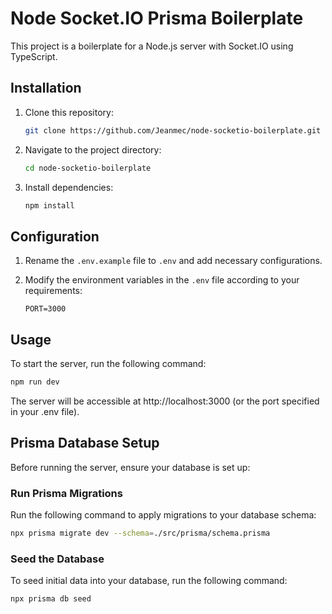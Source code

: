 # Node Socket.IO Prisma Boilerplate

This project is a boilerplate for a Node.js server with Socket.IO using TypeScript.

## Installation

1. Clone this repository:

   ```bash
   git clone https://github.com/Jeanmec/node-socketio-boilerplate.git
   ```

2. Navigate to the project directory:

   ```bash
   cd node-socketio-boilerplate
   ```

3. Install dependencies:

   ```bash
   npm install
   ```

## Configuration

1. Rename the `.env.example` file to `.env` and add necessary configurations.

2. Modify the environment variables in the `.env` file according to your requirements:

   ```
   PORT=3000
   ```

## Usage

To start the server, run the following command:

```bash
npm run dev
```

The server will be accessible at http://localhost:3000 (or the port specified in your .env file).

## Prisma Database Setup

Before running the server, ensure your database is set up:

### Run Prisma Migrations

Run the following command to apply migrations to your database schema:

```bash
npx prisma migrate dev --schema=./src/prisma/schema.prisma
```

### Seed the Database

To seed initial data into your database, run the following command:

```bash
npx prisma db seed
```
